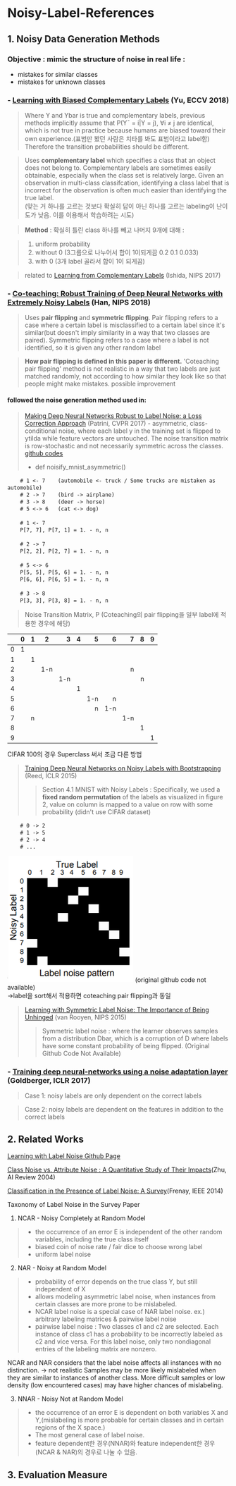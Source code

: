 # Noisy-Label-References

## 1. Noisy Data Generation Methods

### Objective : mimic the structure of noise in real life :
* mistakes for similar classes 
* mistakes for unknown classes

### - [Learning with Biased Complementary Labels](https://arxiv.org/pdf/1711.09535.pdf) (Yu, ECCV 2018)
 >Where Y and Ybar is true and complementary labels, previous methods implicitly assume that 
 P(Y¯ = i|Y = j), ∀i ≠ j are identical, which is not true in practice because humans are biased toward their own experience.(표범만 봤던 사람은 치타를 봐도 표범이라고 label함) Therefore the transition probabilities should be different.
 
>Uses **complementary label** which specifies a class that an object does not belong to. Complementary labels are sometimes easily obtainable, especially when the class set is relatively large. Given an observation in multi-class classifcation, identifying a class label that is incorrect for the observation is often much easier than identifying the true label.\
>(맞는 거 하나를 고르는 것보다 확실히 답이 아닌 하나를 고르는 labeling이 난이도가 낮음. 이를 이용해서 학습하려는 시도)

>**Method** : 확실히 틀린 class 하나를 빼고 나머지 9개에 대해 :

> 1. uniform probability
> 2. without 0 (3그룹으로 나누어서 합이 1이되게끔 0.2 0.1 0.033)
> 3. with 0 (3개 label 골라서 합이 1이 되게끔)

>related to [Learning from Complementary Labels](https://arxiv.org/pdf/1705.07541.pdf) (Ishida, NIPS 2017)

### - [Co-teaching: Robust Training of Deep Neural Networks with Extremely Noisy Labels](https://arxiv.org/pdf/1804.06872.pdf) (Han, NIPS 2018)
 > Uses **pair flipping** and **symmetric flipping**. Pair flipping refers to a case where a certain label is misclassified to a certain label since it's similar(but doesn't imply similarity in a way that two classes are paired). Symmetric flipping refers to a case where a label is not identified, so it is given any other random label
 
 > **How pair flipping is defined in this paper is different.** 
 > 'Coteaching pair flipping' method is not realistic in a way that two labels are just matched randomly, not according to how similar they look like so that people might make mistakes.
 > possible improvement
 
 #### followed the noise generation method used in: 
> [Making Deep Neural Networks Robust to Label Noise: a Loss Correction Approach](http://openaccess.thecvf.com/content_cvpr_2017/papers/Patrini_Making_Deep_Neural_CVPR_2017_paper.pdf) (Patrini, CVPR 2017) - asymmetric, class-conditional noise, where each label y in the training set is flipped to ytilda while feature vectors are untouched. The noise transition matrix is row-stochastic and not necessarily symmetric across the classes.
 [github codes](https://github.com/giorgiop/loss-correction/blob/master/noise.py) 
 >- def noisify_mnist_asymmetric()
 
        # 1 <- 7    (automobile <- truck / Some trucks are mistaken as automobile)
        # 2 -> 7    (bird -> airplane)
        # 3 -> 8    (deer -> horse)
        # 5 <-> 6   (cat <-> dog)
        
        # 1 <- 7
        P[7, 7], P[7, 1] = 1. - n, n

        # 2 -> 7
        P[2, 2], P[2, 7] = 1. - n, n

        # 5 <-> 6
        P[5, 5], P[5, 6] = 1. - n, n
        P[6, 6], P[6, 5] = 1. - n, n

        # 3 -> 8
        P[3, 3], P[3, 8] = 1. - n, n
        
 >Noise Transition Matrix, P
 >(Coteaching의 pair flipping을 일부 label에 적용한 경우에 해당)
 
| |0 | 1 | 2 | 3 | 4 | 5 | 6 | 7 | 8 | 9 |
|---|---|:---|:---:|---:|---:|---:|---:|---:|---:|---:|
|0| 1|   |   |   |   |   |   |   |   |   |
|1|  | 1 |   |   |   |   |   |   |   |   |
|2|  |   |1-n|   |   |   |   | n |   |   |
|3|  |   |   |1-n|   |   |   |   | n |   |
|4|  |   |   |   | 1 |   |   |   |   |   |
|5|  |   |   |   |   |1-n| n |   |   |   |
|6|  |   |   |   |   | n |1-n|   |   |   |
|7|  | n |   |   |   |   |   |1-n|   |   |
|8|  |   |   |   |   |   |   |   | 1 |   |
|9|  |   |   |   |   |   |   |   |   | 1 |


CIFAR 100의 경우 Superclass 써서 조금 다른 방법
 
 
>[Training Deep Neural Networks on Noisy Labels with Bootstrapping](https://arxiv.org/pdf/1412.6596.pdf) (Reed, ICLR 2015)
>> Section 4.1 MNIST with Noisy Labels : Specifically, we used a **fixed random permutation** of the labels as visualized in figure 2, value on column is mapped to a value on row with some probability (didn't use CIFAR dataset)
 
        # 0 -> 2
        # 1 -> 5
        # 2 -> 4
        # ...

![Reed, ICLR 2015 Figure2](/img/Reed2015_Figure2.PNG)
 (original github code not available)\
->label을 sort해서 적용하면 coteaching pair flipping과 동일
 
>[Learning with Symmetric Label Noise: The Importance of Being Unhinged](https://arxiv.org/pdf/1505.07634.pdf) (van Rooyen, NIPS 2015)
 >>Symmetric label noise : where the learner observes samples from a distribution Dbar, which is a corruption of D where labels have some constant probability of being flipped. (Original Github Code Not Available)
 
 
 
### - [Training deep neural-networks using a noise adaptation layer](https://openreview.net/pdf?id=H12GRgcxg) (Goldberger, ICLR 2017)
 > Case 1: noisy labels are only dependent on the correct labels
 
 > Case 2: noisy labels are dependent on the features in addition to the correct labels
 

## 2. Related Works
[Learning with Label Noise Github Page](https://github.com/subeeshvasu/Awesome-Learning-with-Label-Noise)

[Class Noise vs. Attribute Noise : A Quantitative Study of Their Impacts](http://www.cse.fau.edu/~xqzhu/papers/AIR.Zhu.2004.Noise.pdf)(Zhu, AI Review 2004)

[Classification in the Presence of Label Noise: A Survey](https://ieeexplore.ieee.org/stamp/stamp.jsp?tp=&arnumber=6685834)(Frenay, IEEE 2014)

Taxonomy of Label Noise in the Survey Paper

1. NCAR - Noisy Completely at Random Model
> - the occurrence of an error E is independent of the other random variables, including the true class itself
> - biased coin of noise rate / fair dice to choose wrong label
> - uniform label noise

2. NAR - Noisy at Random Model
> - probability of error depends on the true class Y, but still independent of X
> - allows modeling asymmetric label noise, when instances from certain classes are more prone to be mislabeled.
> - NCAR label noise is a special case of NAR label noise.
> ex.) arbitrary labeling matrices & pairwise label noise
> - pairwise label noise : Two classes c1 and c2 are selected. Each instance of class c1 has a probability to be incorrectly labeled as c2 and vice versa. For this label noise, only two nondiagonal entries of the labeling matrix are nonzero.

NCAR and NAR considers that the label noise affects all instances with no distinction. -> not realistic
Samples may be more likely mislabeled when they are similar to instances of another class.
More difficult samples or low density (low encountered cases) may have higher chances of mislabeling.

3. NNAR - Noisy Not at Random Model
> - the occurrence of an error E is dependent on both variables X and Y,(mislabeling is more probable for certain classes and in certain regions of the X space.)
> - The most general case of label noise.
> - feature dependent한 경우(NNAR)와 feature independent한 경우(NCAR & NAR)의 경우로 나눌 수 있음.




## 3. Evaluation Measure
